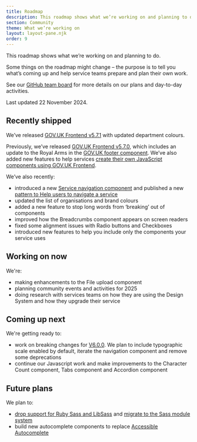 ```yaml
---
title: Roadmap
description: This roadmap shows what we’re working on and planning to do.
section: Community
theme: What we’re working on
layout: layout-pane.njk
order: 9
---
```


This roadmap shows what we’re working on and planning to do.

Some things on the roadmap might change – the purpose is to tell you what’s coming up and help service teams prepare and plan their own work.

See our [GitHub team board](https://github.com/orgs/alphagov/projects/53) for more details on our plans and day-to-day activities.

Last updated 22 November 2024.

## Recently shipped

We’ve released [GOV.UK Frontend v5.7.1](https://github.com/alphagov/govuk-frontend/releases/tag/v5.7.1) with updated department colours.

Previously, we’ve released [GOV.UK Frontend v5.7.0](https://github.com/alphagov/govuk-frontend/releases/tag/v5.7.0), which includes an update to the Royal Arms in the [GOV.UK footer component](/components/footer/). We’ve also added new features to help services [create their own JavaScript components using GOV.UK Frontend](https://frontend.design-system.service.gov.uk/building-your-own-javascript-components/).

We’ve also recently:

- introduced a new [Service navigation component](/components/service-navigation/) and published a new [pattern to Help users to navigate a service](/patterns/navigate-a-service)
- updated the list of organisations and brand colours
- added a new feature to stop long words from ‘breaking’ out of components
- improved how the Breadcrumbs component appears on screen readers
- fixed some alignment issues with Radio buttons and Checkboxes
- introduced new features to help you include only the components your service uses

## Working on now

We're:

- making enhancements to the File upload component
- planning community events and activities for 2025
- doing research with services teams on how they are using the Design System and how they upgrade their service

## Coming up next

We're getting ready to:

- work on breaking changes for [V6.0.0](https://github.com/alphagov/govuk-frontend/milestone/51). We plan to include typographic scale enabled by default, iterate the navigation component and remove some deprecations
- continue our Javascript work and make improvements to the Character Count component, Tabs component and Accordion component

## Future plans

We plan to:

- [drop support for Ruby Sass and LibSass](https://github.com/alphagov/govuk-frontend/issues/2637) and [migrate to the Sass module system](https://github.com/alphagov/govuk-frontend/issues/1791)
- build new autocomplete components to replace [Accessible Autocomplete](https://github.com/alphagov/accessible-autocomplete)
